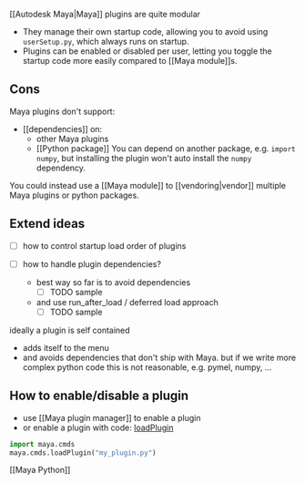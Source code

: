 [[Autodesk Maya|Maya]] plugins are quite modular
- They manage their own startup code, allowing you to avoid using `userSetup.py`, which always runs on startup.
- Plugins can be enabled or disabled per user, letting you toggle the startup code more easily compared to [[Maya module]]s.
## Cons
Maya plugins don't support:

- [[dependencies]] on:
	- other Maya plugins
	- [[Python package]]
	You can depend on another package, e.g. `import numpy`, but installing the plugin won't auto install the `numpy` dependency.

You could instead use a [[Maya module]] to [[vendoring|vendor]] multiple Maya plugins or python packages.
## Extend ideas
- [ ] how to control startup load order of plugins

- [ ] how to handle plugin dependencies?
  - best way so far is to avoid dependencies
	  - [ ] TODO sample
  - and use run_after_load / deferred load approach
	  - [ ] TODO sample

ideally a plugin is self contained
- adds itself to the menu
- and avoids dependencies that don't ship with Maya.
  but if we write more complex python code this is not reasonable, e.g. pymel, numpy, ...

## How to enable/disable a plugin
- use [[Maya plugin manager]] to enable a plugin
- or enable a plugin with code: [loadPlugin](https://download.autodesk.com/us/maya/2009help/commandspython/loadplugin.html) 
```python
import maya.cmds
maya.cmds.loadPlugin("my_plugin.py")
```

[[Maya Python]]